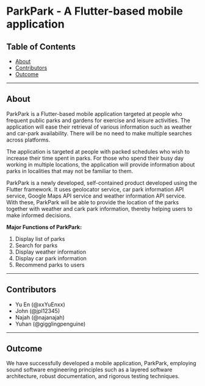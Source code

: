# ParkPark - A Flutter-based mobile application

## Table of Contents
  * [About](#about)
  * [Contributors](#contributors)
  * [Outcome](#outcome)

---

## About 
ParkPark is a Flutter-based mobile application targeted at people who frequent public parks and gardens for exercise and leisure activities. The application will ease their retrieval of various information such as weather and car-park availability. There will be no need to make multiple searches across platforms. 
  
The application is targeted at people with packed schedules who wish to increase their time spent in parks. For those who spend their busy day working in multiple locations, the application will provide information about parks in localities that may not be familiar to them. 

ParkPark is a newly developed, self-contained product developed using the Flutter framework. It uses geolocator service, car park information API service, Google Maps API service and weather information API service. With these, ParkPark will be able to provide the location of the parks together with weather and cark park information, thereby helping users to make informed decisions. 

**Major Functions of ParkPark:** 
1. Display list of parks 
2. Search for parks 
3. Display weather information 
4. Display car park information 
5. Recommend parks to users

---

## Contributors

- Yu En (@xxYuEnxx)
- John (@jpl12345)
- Najah (@najanajah)
- Yuhan (@gigglingpenguine)

---

## Outcome

We have successfully developed a mobile application, ParkPark, employing sound software engineering principles such as a layered software architecture, robust documentation, and rigorous testing techniques.
